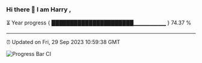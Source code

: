 ### Hi there 👋 I am Harry , 

⏳ Year progress { ██████████████████████▁▁▁▁▁▁▁▁ } 74.37 %

---

⏰ Updated on Fri, 29 Sep 2023 10:59:38 GMT

![Progress Bar CI](https://github.com/duykhang68/duykhang68/workflows/Progress%20Bar%20CI/badge.svg)
